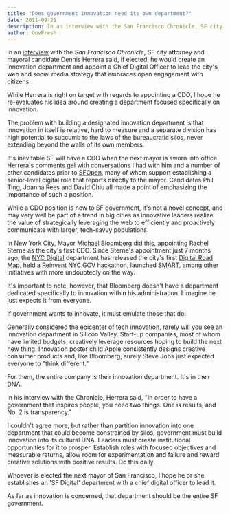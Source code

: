 ```yaml
---
title: "Does government innovation need its own department?"
date: 2011-09-21
description: In an interview with the San Francisco Chronicle, SF city attorney and mayoral candidate Dennis Herrera said, if elected, he would create an innovation department and appoint a Chief Digital Officer to lead the city's web and social media strategy that embraces open engagement with citizens.
author: GovFresh
---
```


In an <a href="http://articles.sfgate.com/2011-09-14/business/30152446_1_technology-office-innovation-city-attorney-dennis-herrera">interview</a> with the <em>San Francisco Chronicle</em>, SF city attorney and mayoral candidate Dennis Herrera said, if elected, he would create an innovation department and appoint a Chief Digital Officer to lead the city's web and social media strategy that embraces open engagement with citizens.

While Herrera is right on target with regards to appointing a CDO, I hope he re-evaluates his idea around creating a department focused specifically on innovation. 

The problem with building a designated innovation department is that innovation in itself is relative, hard to measure and a separate division has high potential to succumb to the laws of the bureaucratic silos, never extending beyond the walls of its own members.

It's inevitable SF will have a CDO when the next mayor is sworn into office. Herrera's comments gel with conversations I had with him and a number of other candidates prior to <a href="">SFOpen</a>, many of whom support establishing a senior-level digital role that reports directly to the mayor. Candidates Phil Ting, Joanna Rees and David Chiu all made a point of emphasizing the importance of such a position.

While a CDO position is new to SF government, it's not a novel concept, and may very well be part of a trend in big cities as innovative leaders realize the value of strategically leveraging the web to efficiently and proactively communicate with larger, tech-savvy populations.

In New York City, Mayor Michael Bloomberg did this, appointing Rachel Sterne as the city's first CDO. Since Sterne's appointment just 7 months ago, the <a href="http://www.nyc.gov/html/mome/digital/html/home/home.shtml">NYC Digital</a> department has released the city's first <a href="http://www.nyc.gov/html/mome/digital/html/roadmap/roadmap.shtml">Digital Road Map</a>, held a Reinvent NYC.GOV hackathon, launched <a href="http://www.nyc.gov/html/mome/digital/html/smart/smart.shtml">SMART</a>, among other initiatives with more undoubtedly on the way.

It's important to note, however, that Bloomberg doesn't have a department dedicated specifically to innovation within his administration. I imagine he just expects it from everyone.

If government wants to innovate, it must emulate those that do.

Generally considered the epicenter of tech innovation, rarely will you see an innovation department in Silicon Valley. Start-up companies, most of whom have limited budgets, creatively leverage resources hoping to build the next new thing. Innovation poster child Apple consistently designs creative consumer products and, like Bloomberg, surely Steve Jobs just expected everyone to "think different."

For them, the entire company is their innovation department. It's in their DNA.

In his interview with the Chronicle, Herrera said, "In order to have a government that inspires people, you need two things. One is results, and No. 2 is transparency."

I couldn't agree more, but rather than partition innovation into one department that could become constrained by silos, government must build innovation into its cultural DNA. Leaders must create institutional opportunities for it to prosper. Establish roles with focused objectives and measurable returns, allow room for experimentation and failure and reward creative solutions with positive results. Do this daily.

Whoever is elected the next mayor of San Francisco, I hope he or she establishes an 'SF Digital' department with a chief digital officer to lead it.

As far as innovation is concerned, that department should be the entire SF government.
